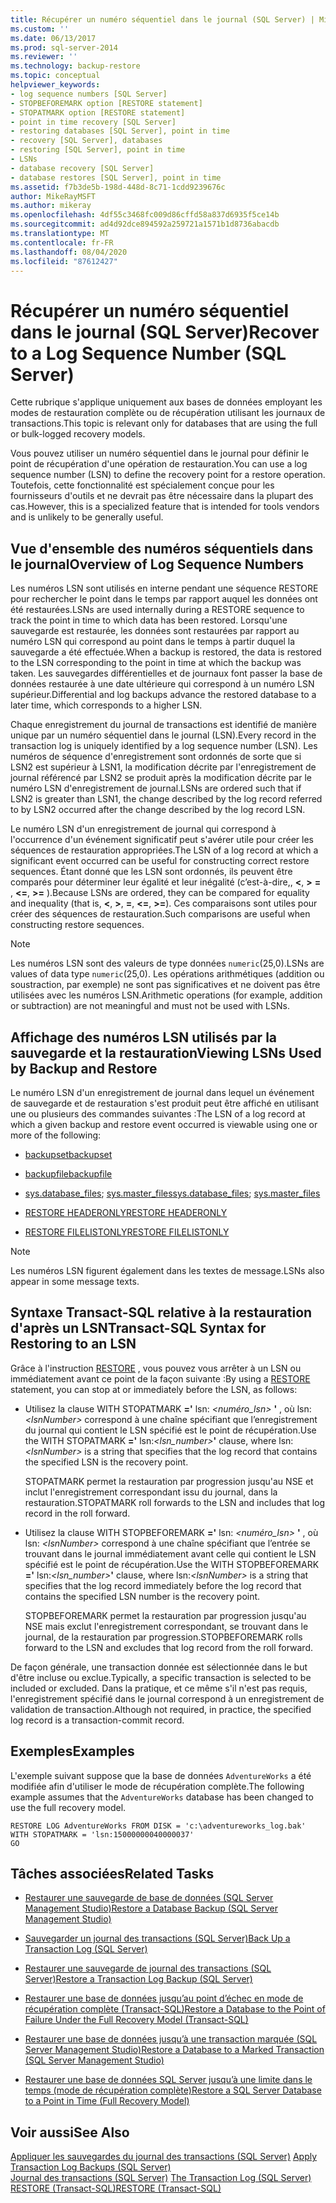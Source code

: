 ```yaml
---
title: Récupérer un numéro séquentiel dans le journal (SQL Server) | Microsoft Docs
ms.custom: ''
ms.date: 06/13/2017
ms.prod: sql-server-2014
ms.reviewer: ''
ms.technology: backup-restore
ms.topic: conceptual
helpviewer_keywords:
- log sequence numbers [SQL Server]
- STOPBEFOREMARK option [RESTORE statement]
- STOPATMARK option [RESTORE statement]
- point in time recovery [SQL Server]
- restoring databases [SQL Server], point in time
- recovery [SQL Server], databases
- restoring [SQL Server], point in time
- LSNs
- database recovery [SQL Server]
- database restores [SQL Server], point in time
ms.assetid: f7b3de5b-198d-448d-8c71-1cdd9239676c
author: MikeRayMSFT
ms.author: mikeray
ms.openlocfilehash: 4df55c3468fc009d86cffd58a837d6935f5ce14b
ms.sourcegitcommit: ad4d92dce894592a259721a1571b1d8736abacdb
ms.translationtype: MT
ms.contentlocale: fr-FR
ms.lasthandoff: 08/04/2020
ms.locfileid: "87612427"
---
```

# <a name="recover-to-a-log-sequence-number-sql-server"></a><span data-ttu-id="91f47-102">Récupérer un numéro séquentiel dans le journal (SQL Server)</span><span class="sxs-lookup"><span data-stu-id="91f47-102">Recover to a Log Sequence Number (SQL Server)</span></span>
  <span data-ttu-id="91f47-103">Cette rubrique s'applique uniquement aux bases de données employant les modes de restauration complète ou de récupération utilisant les journaux de transactions.</span><span class="sxs-lookup"><span data-stu-id="91f47-103">This topic is relevant only for databases that are using the full or bulk-logged recovery models.</span></span>  
  
 <span data-ttu-id="91f47-104">Vous pouvez utiliser un numéro séquentiel dans le journal pour définir le point de récupération d'une opération de restauration.</span><span class="sxs-lookup"><span data-stu-id="91f47-104">You can use a log sequence number (LSN) to define the recovery point for a restore operation.</span></span> <span data-ttu-id="91f47-105">Toutefois, cette fonctionnalité est spécialement conçue pour les fournisseurs d'outils et ne devrait pas être nécessaire dans la plupart des cas.</span><span class="sxs-lookup"><span data-stu-id="91f47-105">However, this is a specialized feature that is intended for tools vendors and is unlikely to be generally useful.</span></span>  
  
##  <a name="overview-of-log-sequence-numbers"></a><a name="LSNs"></a> <span data-ttu-id="91f47-106">Vue d'ensemble des numéros séquentiels dans le journal</span><span class="sxs-lookup"><span data-stu-id="91f47-106">Overview of Log Sequence Numbers</span></span>  
 <span data-ttu-id="91f47-107">Les numéros LSN sont utilisés en interne pendant une séquence RESTORE pour rechercher le point dans le temps par rapport auquel les données ont été restaurées.</span><span class="sxs-lookup"><span data-stu-id="91f47-107">LSNs are used internally during a RESTORE sequence to track the point in time to which data has been restored.</span></span> <span data-ttu-id="91f47-108">Lorsqu'une sauvegarde est restaurée, les données sont restaurées par rapport au numéro LSN qui correspond au point dans le temps à partir duquel la sauvegarde a été effectuée.</span><span class="sxs-lookup"><span data-stu-id="91f47-108">When a backup is restored, the data is restored to the LSN corresponding to the point in time at which the backup was taken.</span></span> <span data-ttu-id="91f47-109">Les sauvegardes différentielles et de journaux font passer la base de données restaurée à une date ultérieure qui correspond à un numéro LSN supérieur.</span><span class="sxs-lookup"><span data-stu-id="91f47-109">Differential and log backups advance the restored database to a later time, which corresponds to a higher LSN.</span></span>  
  
 <span data-ttu-id="91f47-110">Chaque enregistrement du journal de transactions est identifié de manière unique par un numéro séquentiel dans le journal (LSN).</span><span class="sxs-lookup"><span data-stu-id="91f47-110">Every record in the transaction log is uniquely identified by a log sequence number (LSN).</span></span> <span data-ttu-id="91f47-111">Les numéros de séquence d'enregistrement sont ordonnés de sorte que si LSN2 est supérieur à LSN1, la modification décrite par l'enregistrement de journal référencé par LSN2 se produit après la modification décrite par le numéro LSN d'enregistrement de journal.</span><span class="sxs-lookup"><span data-stu-id="91f47-111">LSNs are ordered such that if LSN2 is greater than LSN1, the change described by the log record referred to by LSN2 occurred after the change described by the log record LSN.</span></span>  
  
 <span data-ttu-id="91f47-112">Le numéro LSN d'un enregistrement de journal qui correspond à l'occurrence d'un événement significatif peut s'avérer utile pour créer les séquences de restauration appropriées.</span><span class="sxs-lookup"><span data-stu-id="91f47-112">The LSN of a log record at which a significant event occurred can be useful for constructing correct restore sequences.</span></span> <span data-ttu-id="91f47-113">Étant donné que les LSN sont ordonnés, ils peuvent être comparés pour déterminer leur égalité et leur inégalité (c’est-à-dire,, **\<**, **>** **=** , **\<=**, **>=** ).</span><span class="sxs-lookup"><span data-stu-id="91f47-113">Because LSNs are ordered, they can be compared for equality and inequality (that is, **\<**, **>**, **=**, **\<=**, **>=**).</span></span> <span data-ttu-id="91f47-114">Ces comparaisons sont utiles pour créer des séquences de restauration.</span><span class="sxs-lookup"><span data-stu-id="91f47-114">Such comparisons are useful when constructing restore sequences.</span></span>  
  
> [!NOTE]  
>  <span data-ttu-id="91f47-115">Les numéros LSN sont des valeurs de type données `numeric`(25,0).</span><span class="sxs-lookup"><span data-stu-id="91f47-115">LSNs are values of data type `numeric`(25,0).</span></span> <span data-ttu-id="91f47-116">Les opérations arithmétiques (addition ou soustraction, par exemple) ne sont pas significatives et ne doivent pas être utilisées avec les numéros LSN.</span><span class="sxs-lookup"><span data-stu-id="91f47-116">Arithmetic operations (for example, addition or subtraction) are not meaningful and must not be used with LSNs.</span></span>  
  

  
## <a name="viewing-lsns-used-by-backup-and-restore"></a><span data-ttu-id="91f47-117">Affichage des numéros LSN utilisés par la sauvegarde et la restauration</span><span class="sxs-lookup"><span data-stu-id="91f47-117">Viewing LSNs Used by Backup and Restore</span></span>  
 <span data-ttu-id="91f47-118">Le numéro LSN d'un enregistrement de journal dans lequel un événement de sauvegarde et de restauration s'est produit peut être affiché en utilisant une ou plusieurs des commandes suivantes :</span><span class="sxs-lookup"><span data-stu-id="91f47-118">The LSN of a log record at which a given backup and restore event occurred is viewable using one or more of the following:</span></span>  
  
-   [<span data-ttu-id="91f47-119">backupset</span><span class="sxs-lookup"><span data-stu-id="91f47-119">backupset</span></span>](/sql/relational-databases/system-tables/backupset-transact-sql)  
  
-   [<span data-ttu-id="91f47-120">backupfile</span><span class="sxs-lookup"><span data-stu-id="91f47-120">backupfile</span></span>](/sql/relational-databases/system-tables/backupfile-transact-sql)  
  
-   <span data-ttu-id="91f47-121">[sys.database_files](/sql/relational-databases/system-catalog-views/sys-database-files-transact-sql); [sys.master_files](/sql/relational-databases/system-catalog-views/sys-master-files-transact-sql)</span><span class="sxs-lookup"><span data-stu-id="91f47-121">[sys.database_files](/sql/relational-databases/system-catalog-views/sys-database-files-transact-sql); [sys.master_files](/sql/relational-databases/system-catalog-views/sys-master-files-transact-sql)</span></span>  
  
-   [<span data-ttu-id="91f47-122">RESTORE HEADERONLY</span><span class="sxs-lookup"><span data-stu-id="91f47-122">RESTORE HEADERONLY</span></span>](/sql/t-sql/statements/restore-statements-headeronly-transact-sql)  
  
-   [<span data-ttu-id="91f47-123">RESTORE FILELISTONLY</span><span class="sxs-lookup"><span data-stu-id="91f47-123">RESTORE FILELISTONLY</span></span>](/sql/t-sql/statements/restore-statements-filelistonly-transact-sql)  
  
> [!NOTE]  
>  <span data-ttu-id="91f47-124">Les numéros LSN figurent également dans les textes de message.</span><span class="sxs-lookup"><span data-stu-id="91f47-124">LSNs also appear in some message texts.</span></span>  
  
## <a name="transact-sql-syntax-for-restoring-to-an-lsn"></a><span data-ttu-id="91f47-125">Syntaxe Transact-SQL relative à la restauration d'après un LSN</span><span class="sxs-lookup"><span data-stu-id="91f47-125">Transact-SQL Syntax for Restoring to an LSN</span></span>  
 <span data-ttu-id="91f47-126">Grâce à l'instruction [RESTORE](/sql/t-sql/statements/restore-statements-transact-sql) , vous pouvez vous arrêter à un LSN ou immédiatement avant ce point de la façon suivante :</span><span class="sxs-lookup"><span data-stu-id="91f47-126">By using a [RESTORE](/sql/t-sql/statements/restore-statements-transact-sql) statement, you can stop at or immediately before the LSN, as follows:</span></span>  
  
-   <span data-ttu-id="91f47-127">Utilisez la clause WITH STOPATMARK **='** lsn: _<numéro_lsn>_ **'** , où lsn: *\<lsnNumber>* correspond à une chaîne spécifiant que l’enregistrement du journal qui contient le LSN spécifié est le point de récupération.</span><span class="sxs-lookup"><span data-stu-id="91f47-127">Use the WITH STOPATMARK **='** lsn:_<lsn_number>_**'** clause, where lsn:*\<lsnNumber>* is a string that specifies that the log record that contains the specified LSN is the recovery point.</span></span>  
  
     <span data-ttu-id="91f47-128">STOPATMARK permet la restauration par progression jusqu'au NSE et inclut l'enregistrement correspondant issu du journal, dans la restauration.</span><span class="sxs-lookup"><span data-stu-id="91f47-128">STOPATMARK roll forwards to the LSN and includes that log record in the roll forward.</span></span>  
  
-   <span data-ttu-id="91f47-129">Utilisez la clause WITH STOPBEFOREMARK **='** lsn: _<numéro_lsn>_ **'** , où lsn: *\<lsnNumber>* correspond à une chaîne spécifiant que l’entrée se trouvant dans le journal immédiatement avant celle qui contient le LSN spécifié est le point de récupération.</span><span class="sxs-lookup"><span data-stu-id="91f47-129">Use the WITH STOPBEFOREMARK **='** lsn:_<lsn_number>_**'** clause, where lsn:*\<lsnNumber>* is a string that specifies that the log record immediately before the log record that contains the specified LSN number is the recovery point.</span></span>  
  
     <span data-ttu-id="91f47-130">STOPBEFOREMARK permet la restauration par progression jusqu'au NSE mais exclut l'enregistrement correspondant, se trouvant dans le journal, de la restauration par progression.</span><span class="sxs-lookup"><span data-stu-id="91f47-130">STOPBEFOREMARK rolls forward to the LSN and excludes that log record from the roll forward.</span></span>  
  
 <span data-ttu-id="91f47-131">De façon générale, une transaction donnée est sélectionnée dans le but d'être incluse ou exclue.</span><span class="sxs-lookup"><span data-stu-id="91f47-131">Typically, a specific transaction is selected to be included or excluded.</span></span> <span data-ttu-id="91f47-132">Dans la pratique, et ce même s'il n'est pas requis, l'enregistrement spécifié dans le journal correspond à un enregistrement de validation de transaction.</span><span class="sxs-lookup"><span data-stu-id="91f47-132">Although not required, in practice, the specified log record is a transaction-commit record.</span></span>  
  
## <a name="examples"></a><span data-ttu-id="91f47-133">Exemples</span><span class="sxs-lookup"><span data-stu-id="91f47-133">Examples</span></span>  
 <span data-ttu-id="91f47-134">L'exemple suivant suppose que la base de données `AdventureWorks` a été modifiée afin d'utiliser le mode de récupération complète.</span><span class="sxs-lookup"><span data-stu-id="91f47-134">The following example assumes that the `AdventureWorks` database has been changed to use the full recovery model.</span></span>  
  
```  
RESTORE LOG AdventureWorks FROM DISK = 'c:\adventureworks_log.bak'   
WITH STOPATMARK = 'lsn:15000000040000037'  
GO  
```  
  
##  <a name="related-tasks"></a><a name="RelatedTasks"></a> <span data-ttu-id="91f47-135">Tâches associées</span><span class="sxs-lookup"><span data-stu-id="91f47-135">Related Tasks</span></span>  
  
-   [<span data-ttu-id="91f47-136">Restaurer une sauvegarde de base de données &#40;SQL Server Management Studio&#41;</span><span class="sxs-lookup"><span data-stu-id="91f47-136">Restore a Database Backup &#40;SQL Server Management Studio&#41;</span></span>](restore-a-database-backup-using-ssms.md)  
  
-   [<span data-ttu-id="91f47-137">Sauvegarder un journal des transactions &#40;SQL Server&#41;</span><span class="sxs-lookup"><span data-stu-id="91f47-137">Back Up a Transaction Log &#40;SQL Server&#41;</span></span>](back-up-a-transaction-log-sql-server.md)  
  
-   [<span data-ttu-id="91f47-138">Restaurer une sauvegarde de journal des transactions &#40;SQL Server&#41;</span><span class="sxs-lookup"><span data-stu-id="91f47-138">Restore a Transaction Log Backup &#40;SQL Server&#41;</span></span>](restore-a-transaction-log-backup-sql-server.md)  
  
-   [<span data-ttu-id="91f47-139">Restaurer une base de données jusqu’au point d’échec en mode de récupération complète &#40;Transact-SQL&#41;</span><span class="sxs-lookup"><span data-stu-id="91f47-139">Restore a Database to the Point of Failure Under the Full Recovery Model &#40;Transact-SQL&#41;</span></span>](restore-database-to-point-of-failure-full-recovery.md)  
  
-   [<span data-ttu-id="91f47-140">Restaurer une base de données jusqu’à une transaction marquée &#40;SQL Server Management Studio&#41;</span><span class="sxs-lookup"><span data-stu-id="91f47-140">Restore a Database to a Marked Transaction &#40;SQL Server Management Studio&#41;</span></span>](restore-a-database-to-a-marked-transaction-sql-server-management-studio.md)  
  
-   [<span data-ttu-id="91f47-141">Restaurer une base de données SQL Server jusqu’à une limite dans le temps &#40;mode de récupération complète&#41;</span><span class="sxs-lookup"><span data-stu-id="91f47-141">Restore a SQL Server Database to a Point in Time &#40;Full Recovery Model&#41;</span></span>](restore-a-sql-server-database-to-a-point-in-time-full-recovery-model.md)  
  
## <a name="see-also"></a><span data-ttu-id="91f47-142">Voir aussi</span><span class="sxs-lookup"><span data-stu-id="91f47-142">See Also</span></span>  
 <span data-ttu-id="91f47-143">[Appliquer les sauvegardes du journal des transactions &#40;SQL Server&#41;](transaction-log-backups-sql-server.md) </span><span class="sxs-lookup"><span data-stu-id="91f47-143">[Apply Transaction Log Backups &#40;SQL Server&#41;](transaction-log-backups-sql-server.md) </span></span>  
 <span data-ttu-id="91f47-144">[Journal des transactions &#40;SQL Server&#41;](../logs/the-transaction-log-sql-server.md) </span><span class="sxs-lookup"><span data-stu-id="91f47-144">[The Transaction Log &#40;SQL Server&#41;](../logs/the-transaction-log-sql-server.md) </span></span>  
 [<span data-ttu-id="91f47-145">RESTORE &#40;Transact-SQL&#41;</span><span class="sxs-lookup"><span data-stu-id="91f47-145">RESTORE &#40;Transact-SQL&#41;</span></span>](/sql/t-sql/statements/restore-statements-transact-sql)  
  
  
